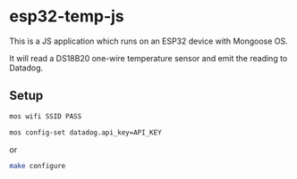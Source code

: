 # esp32-temp-js

This is a JS application which runs on an ESP32 device with Mongoose OS.

It will read a DS18B20 one-wire temperature sensor and emit the reading to Datadog.

## Setup

```sh
mos wifi SSID PASS
```

```sh
mos config-set datadog.api_key=API_KEY
```

or

```sh
make configure
```
